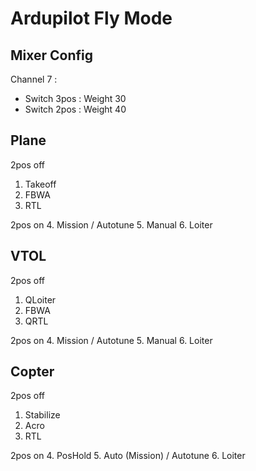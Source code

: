 # Ardupilot Fly Mode #

## Mixer Config #
Channel 7 : 
- Switch 3pos : Weight 30
- Switch 2pos : Weight 40

## Plane ##

2pos off
1. Takeoff
2. FBWA
3. RTL

2pos on
4. Mission / Autotune
5. Manual
6. Loiter

## VTOL ##

2pos off
1. QLoiter
2. FBWA
3. QRTL

2pos on
4. Mission / Autotune
5. Manual
6. Loiter

## Copter ##

2pos off
1. Stabilize
2. Acro
3. RTL

2pos on
4. PosHold
5. Auto (Mission) / Autotune
6. Loiter